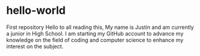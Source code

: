 # hello-world
First repository 
Hello to all reading this,
My name is Justin and am currently a junior in High School. I am starting my GitHub account to advance my knowledge on the field of coding and computer science to enhance my interest on the subject. 
